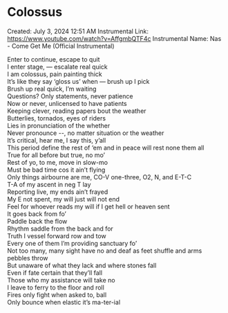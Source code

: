 # Colossus

Created: July 3, 2024 12:51 AM
Instrumental Link: https://www.youtube.com/watch?v=AffgmbQTF4c
Instrumental Name: Nas - Come Get Me (Official Instrumental)

Enter to continue, escape to quit  
I enter stage, — escalate real quick  
I am colossus, pain painting thick  
It’s like they say ‘gloss us’ when — brush up I pick  
Brush up real quick, I’m waiting  
Questions? Only statements, never patience  
Now or never, unlicensed to have patients  
Keeping clever, reading papers bout the weather  
Butterlies, tornados, eyes of riders  
Lies in pronunciation of the whether  
Never pronounce --, no matter situation or the weather  
It’s critical, hear me, I say this, y’all  
This period define the rest of ‘em and in peace will rest none them all    
True for all before but true, no mo’  
Rest of yo, to me, move in slow-mo  
Must be bad time cos it ain’t flying  
Only things airbourne are me, CO-V one-three, O2, N, and E-T-C  
T-A of my ascent in neg T lay  
Reporting live, my ends ain’t frayed  
My E not spent, my will just will not end  
Feel for whoever reads my will if I get hell or heaven sent  
It goes back from fo’  
Paddle back the flow  
Rhythm saddle from the back and for  
Truth I vessel forward row and tow  
Every one of them I’m providing sanctuary fo’  
Not too many, many sight have no and deaf as feet shuffle and arms pebbles throw  
But unaware of what they lack and where stones fall  
Even if fate certain that they’ll fall  
Those who my assistance will take no  
I leave to ferry to the floor and roll  
Fires only fight when asked to, ball  
Only bounce when elastic it’s ma-ter-ial  